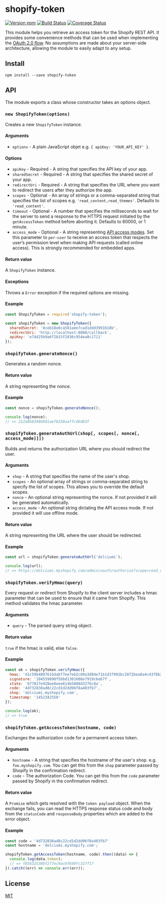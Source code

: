 # shopify-token

[![Version npm][npm-shopify-token-badge]][npm-shopify-token]
[![Build Status][travis-shopify-token-badge]][travis-shopify-token]
[![Coverage Status][coverage-shopify-token-badge]][coverage-shopify-token]

This module helps you retrieve an access token for the Shopify REST API. It
provides some convenience methods that can be used when implementing the
[OAuth 2.0 flow][shopify-oauth-doc]. No assumptions are made about your
server-side architecture, allowing the module to easily adapt to any setup.

## Install

```
npm install --save shopify-token
```

## API

The module exports a class whose constructor takes an options object.

### `new ShopifyToken(options)`

Creates a new `ShopifyToken` instance.

#### Arguments

- `options` - A plain JavaScript objet e.g. `{ apiKey: 'YOUR_API_KEY' }`.

#### Options

- `apiKey` - Required - A string that specifies the API key of your app.
- `sharedSecret` - Required - A string that specifies the shared secret of your
  app.
- `redirectUri` - Required - A string that specifies the URL where you want to
  redirect the users after they authorize the app.
- `scopes` - Optional - An array of strings or a comma-separated string that
  specifies the list of scopes e.g. `'read_content,read_themes'`. Defaults to
  `'read_content'`.
- `timeout` - Optional - A number that specifies the milliseconds to wait for
  the server to send a response to the HTTPS request initiated by the
  `getAccessToken` method before aborting it. Defaults to 60000, or 1 minute.
- `access_mode` - Optional - A string representing [API access modes](https://help.shopify.com/en/api/getting-started/authentication/oauth/api-access-modes). Set this parameter to `per-user` to receive an access token that respects the user’s permission level when making API requests (called online access). This is strongly recommended for embedded apps.

#### Return value

A `ShopifyToken` instance.

#### Exceptions

Throws a `Error` exception if the required options are missing.

#### Example

```js
const ShopifyToken = require('shopify-token');

const shopifyToken = new ShopifyToken({
  sharedSecret: '8ceb18e8ca581aee7cad1ddd3991610b',
  redirectUri: 'http://localhost:8080/callback',
  apiKey: 'e74d25b9a6f2b15f2836c954ea8c1711'
});
```

### `shopifyToken.generateNonce()`

Generates a random nonce.

#### Return value

A string representing the nonce.

#### Example

```js
const nonce = shopifyToken.generateNonce();

console.log(nonce);
// => 212a8b839860d1aefb258aaffcdbd63f
```

### `shopifyToken.generateAuthUrl(shop[, scopes[, nonce[, access_mode]]])`

Builds and returns the authorization URL where you should redirect the user.

#### Arguments

- `shop` - A string that specifies the name of the user's shop.
- `scopes` - An optional array of strings or comma-separated string to specify
  the list of scopes. This allows you to override the default scopes.
- `nonce` - An optional string representing the nonce. If not provided it will
  be generated automatically.
- `access_mode` - An optional string dictating the API access mode. If not provided it will use offline mode.

#### Return value

A string representing the URL where the user should be redirected.

#### Example

```js
const url = shopifyToken.generateAuthUrl('dolciumi');

console.log(url);
// => https://dolciumi.myshopify.com/admin/oauth/authorize?scope=read_content&state=7194ee27dd47ac9efb0ad04e93750e64&redirect_uri=http%3A%2F%2Flocalhost%3A8080%2Fcallback&client_id=e74d25b9a6f2b15f2836c954ea8c1711
```

### `shopifyToken.verifyHmac(query)`

Every request or redirect from Shopify to the client server includes a hmac
parameter that can be used to ensure that it came from Shopify. This method
validates the hmac parameter.

#### Arguments

- `query` - The parsed query string object.

#### Return value

`true` if the hmac is valid, else `false`.

#### Example

```js
const ok = shopifyToken.verifyHmac({
  hmac: 'd1c59b480761bdabf7ee7eb2c09a3d84e71b1d37991bc2872bea8a4c43f8b2b3',
  signature: '184559898f5bbd1301606e7919c6e67f',
  state: 'b77827e928ee8eee614b5808d3276c8a',
  code: '4d732838ad8c22cd1d2dd96f8a403fb7',
  shop: 'dolciumi.myshopify.com',
  timestamp: '1452342558'
});

console.log(ok);
// => true
```

### `shopifyToken.getAccessToken(hostname, code)`

Exchanges the authorization code for a permanent access token. 

#### Arguments

- `hostname` - A string that specifies the hostname of the user's shop.
  e.g. `foo.myshopify.com`. You can get this from the `shop` parameter passed
  by Shopify in the confirmation redirect.
- `code` - The authorization Code. You can get this from the `code` parameter
  passed by Shopify in the confirmation redirect.

#### Return value

A `Promise` which gets resolved with the `token payload` object. When the exchange fails, you
can read the HTTPS response status code and body from the `statusCode` and
`responseBody` properties which are added to the error object.

#### Example

```js
const code = '4d732838ad8c22cd1d2dd96f8a403fb7'
const hostname = 'dolciumi.myshopify.com';

shopifyToken.getAccessToken(hostname, code).then((data) => {
  console.log(data.token);
  // => f85632530bf277ec9ac6f649fc327f17
}).catch((err) => console.err(err));
```

## License

[MIT](LICENSE)

[npm-shopify-token-badge]: https://img.shields.io/npm/v/shopify-token.svg
[npm-shopify-token]: https://www.npmjs.com/package/shopify-token
[travis-shopify-token-badge]: https://img.shields.io/travis/lpinca/shopify-token/master.svg
[travis-shopify-token]: https://travis-ci.org/lpinca/shopify-token
[coverage-shopify-token-badge]: https://img.shields.io/coveralls/lpinca/shopify-token/master.svg
[coverage-shopify-token]: https://coveralls.io/r/lpinca/shopify-token?branch=master
[shopify-oauth-doc]: https://help.shopify.com/api/guides/authentication/oauth
